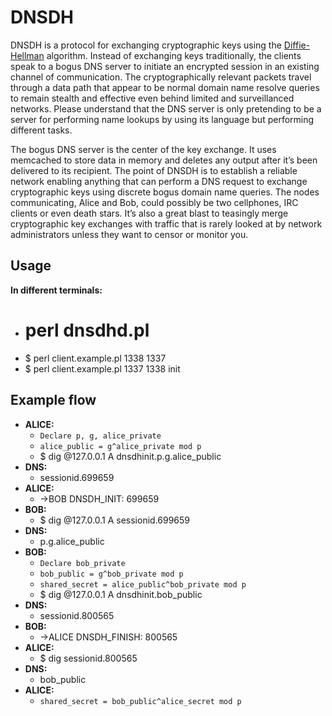 # DNSDH

DNSDH is a protocol for exchanging cryptographic keys using the [Diffie-Hellman](https://en.wikipedia.org/wiki/Diffie%E2%80%93Hellman_key_exchange)
algorithm. Instead of exchanging keys traditionally, the clients speak to a
bogus DNS server to initiate an encrypted session in an existing channel of
communication. The cryptographically relevant packets travel through a data path
that appear to be normal domain name resolve queries to remain stealth and
effective even behind limited and surveillanced networks. Please understand that
the DNS server is only pretending to be a server for performing name lookups
by using its language but performing different tasks.

The bogus DNS server is the center of the key exchange. It uses memcached to
store data in memory and deletes any output after it’s been delivered to its
recipient. The point of DNSDH is to establish a reliable network enabling
anything that can perform a DNS request to exchange cryptographic keys using
discrete bogus domain name queries. The nodes communicating, Alice and Bob,
could possibly be two cellphones, IRC clients or even death stars. It’s also
a great blast to teasingly merge cryptographic key exchanges with traffic that
is rarely looked at by network administrators unless they want to censor or
monitor you.

## Usage

**In different terminals:**
* # perl dnsdhd.pl
* $ perl client.example.pl 1338 1337
* $ perl client.example.pl 1337 1338 init

## Example flow

* **ALICE:**
	* `Declare p, g, alice_private`
	* `alice_public = g^alice_private mod p`
	* $ dig @127.0.0.1 A dnsdhinit.p.g.alice_public
* **DNS:**
	* sessionid.699659
* **ALICE:**
	* ->BOB DNSDH_INIT: 699659
* **BOB:**
	* $ dig @127.0.0.1 A sessionid.699659
* **DNS:**
	* p.g.alice_public
* **BOB:**
	* `Declare bob_private`
	* `bob_public = g^bob_private mod p`
	* `shared_secret = alice_public^bob_private mod p`
	* $ dig @127.0.0.1 A dnsdhinit.bob_public
* **DNS:**
	* sessionid.800565
* **BOB:**
	* ->ALICE DNSDH_FINISH: 800565
* **ALICE:**
	* $ dig sessionid.800565
* **DNS:**
	* bob_public
* **ALICE:**
	* `shared_secret = bob_public^alice_secret mod p`



